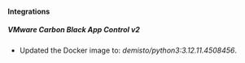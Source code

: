 
#### Integrations

##### VMware Carbon Black App Control v2

- Updated the Docker image to: *demisto/python3:3.12.11.4508456*.

